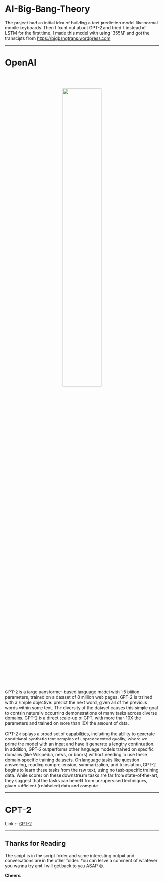 # AI-Big-Bang-Theory

The project had an initial idea of building a text prediction model like normal mobile keyboards. Then I fount out about GPT-2 and tried it instead of LSTM for the first time. I made this model with using '355M' and got the transcipts from https://bigbangtrans.wordpress.com
<hr>

# OpenAI

</br></br>
<p align="center">
  <img src="https://miro.medium.com/max/700/1*UZTblFMn8oWfmqBMQhUOdA.jpeg" width="50%">
</p>

GPT-2 is a large transformer-based language model with 1.5 billion parameters, trained on a dataset of 8 million web pages. GPT-2 is trained with a simple objective: predict the next word, given all of the previous words within some text. The diversity of the dataset causes this simple goal to contain naturally occurring demonstrations of many tasks across diverse domains. GPT-2 is a direct scale-up of GPT, with more than 10X the parameters and trained on more than 10X the amount of data.
</br></br>
GPT-2 displays a broad set of capabilities, including the ability to generate conditional synthetic text samples of unprecedented quality, where we prime the model with an input and have it generate a lengthy continuation. In addition, GPT-2 outperforms other language models trained on specific domains (like Wikipedia, news, or books) without needing to use these domain-specific training datasets. On language tasks like question answering, reading comprehension, summarization, and translation, GPT-2 begins to learn these tasks from the raw text, using no task-specific training data. While scores on these downstream tasks are far from state-of-the-art, they suggest that the tasks can benefit from unsupervised techniques, given sufficient (unlabeled) data and compute
<hr>

# GPT-2


Link :- <a href="https://github.com/openai/gpt-2">GPT-2</a>
<hr>

## Thanks for Reading
The script is in the script folder and some interesting output and conversations are in the other folder. You can leave a comment of whatever you wanna try and I will get back to you ASAP 😉.

<strong>Cheers.</strong>
